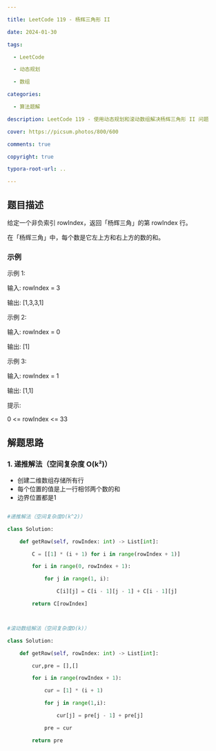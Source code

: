 ```yaml
---

title: LeetCode 119 - 杨辉三角形 II

date: 2024-01-30

tags: 

  - LeetCode

  - 动态规划

  - 数组

categories:

  - 算法题解

description: LeetCode 119 - 使用动态规划和滚动数组解决杨辉三角形 II 问题

cover: https://picsum.photos/800/600

comments: true

copyright: true

typora-root-url: ..

---
```




## 题目描述



给定一个非负索引 rowIndex，返回「杨辉三角」的第 rowIndex 行。

在「杨辉三角」中，每个数是它左上方和右上方的数的和。



### 示例



示例 1:

输入: rowIndex = 3

输出: [1,3,3,1]

示例 2:



输入: rowIndex = 0

输出: [1]

示例 3:



输入: rowIndex = 1

输出: [1,1]



提示:



0 <= rowIndex <= 33



## 解题思路

### 1. 递推解法（空间复杂度 O(k²)）
- 创建二维数组存储所有行
- 每个位置的值是上一行相邻两个数的和
- 边界位置都是1



```python

#递推解法（空间复杂度O(k^2)）

class Solution:

    def getRow(self, rowIndex: int) -> List[int]:

        C = [[1] * (i + 1) for i in range(rowIndex + 1)]

        for i in range(0, rowIndex + 1):

            for j in range(1, i):

                C[i][j] = C[i - 1][j - 1] + C[i - 1][j]

        return C[rowIndex]



#滚动数组解法（空间复杂度O(k)）   

class Solution:

    def getRow(self, rowIndex: int) -> List[int]:

        cur,pre = [],[]

        for i in range(rowIndex + 1):

            cur = [1] * (i + 1)

            for j in range(1,i):

                cur[j] = pre[j - 1] + pre[j]

            pre = cur

        return pre

```


